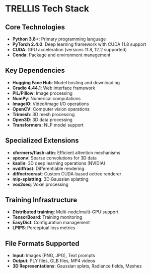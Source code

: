 # TRELLIS Tech Stack

## Core Technologies
- **Python 3.8+**: Primary programming language
- **PyTorch 2.4.0**: Deep learning framework with CUDA 11.8 support
- **CUDA**: GPU acceleration (versions 11.8, 12.2 supported)
- **Conda**: Package and environment management

## Key Dependencies
- **Hugging Face Hub**: Model hosting and downloading
- **Gradio 4.44.1**: Web interface framework
- **PIL/Pillow**: Image processing
- **NumPy**: Numerical computations
- **ImageIO**: Video/image I/O operations
- **OpenCV**: Computer vision operations
- **Trimesh**: 3D mesh processing
- **Open3D**: 3D data processing
- **Transformers**: NLP model support

## Specialized Extensions
- **xformers/flash-attn**: Efficient attention mechanisms
- **spconv**: Sparse convolutions for 3D data
- **kaolin**: 3D deep learning operations (NVIDIA)
- **nvdiffrast**: Differentiable rendering
- **diffoctreerast**: Custom CUDA-based octree renderer
- **mip-splatting**: 3D Gaussian splatting
- **vox2seq**: Voxel processing

## Training Infrastructure
- **Distributed training**: Multi-node/multi-GPU support
- **TensorBoard**: Training monitoring
- **EasyDict**: Configuration management
- **LPIPS**: Perceptual loss metrics

## File Formats Supported
- **Input**: Images (PNG, JPG), Text prompts
- **Output**: PLY files, GLB files, MP4 videos
- **3D Representations**: Gaussian splats, Radiance fields, Meshes